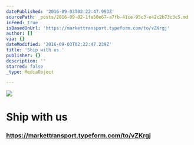 ```yaml
---
datePublished: '2016-09-03T02:22:47.993Z'
sourcePath: _posts/2016-09-02-1fa50e67-a7fb-41ce-95c3-e42c2b73c3c5.md
inFeed: true
isBasedOnUrl: 'https://markettransport.typeform.com/to/vZKrgj'
author: []
via: {}
dateModified: '2016-09-03T02:22:47.239Z'
title: 'Ship with us '
publisher: {}
description: ''
starred: false
_type: MediaObject

---
```

![](https://the-grid-user-content.s3-us-west-2.amazonaws.com/7cfd77b3-d886-41c5-b117-d35ec9fb84f5.jpg)

# Ship with us 

### https://markettransport.typeform.com/to/vZKrgj